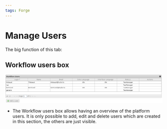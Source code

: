 ```yaml
---
tags: Forge
---
```


Manage Users
============

The big function of this tab:

Workflow users box
------------------

![](resources/users-workflow.png)

-   The Workflow users box allows having an overview of the platform users. It is only possible to add, edit and delete users which are created in this section, the others are just visible.

